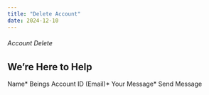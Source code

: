 ```yaml
---
title: "Delete Account"
date: 2024-12-10
---
```


###### Account Delete

## We’re Here to Help

Name\* Beings Account ID (Email)\* Your Message\*    Send Message
